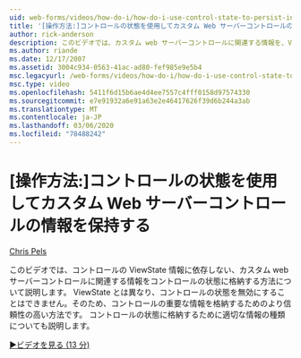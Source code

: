 ```yaml
---
uid: web-forms/videos/how-do-i/how-do-i-use-control-state-to-persist-information-for-a-custom-web-server-control
title: '[操作方法:]コントロールの状態を使用してカスタム Web サーバーコントロールの情報を永続化する |Microsoft Docs'
author: rick-anderson
description: このビデオでは、カスタム web サーバーコントロールに関連する情報を、ViewState に依存しないコントロールの状態に格納する方法について説明します。
ms.author: riande
ms.date: 12/17/2007
ms.assetid: 3004c934-0563-41ac-ad80-fef985e9e5b4
msc.legacyurl: /web-forms/videos/how-do-i/how-do-i-use-control-state-to-persist-information-for-a-custom-web-server-control
msc.type: video
ms.openlocfilehash: 5411f6d15b6ae4d4ee7557c4fff0158d97574330
ms.sourcegitcommit: e7e91932a6e91a63e2e46417626f39d6b244a3ab
ms.translationtype: MT
ms.contentlocale: ja-JP
ms.lasthandoff: 03/06/2020
ms.locfileid: "78488242"
---
```

# <a name="how-do-i-use-control-state-to-persist-information-for-a-custom-web-server-control"></a>[操作方法:]コントロールの状態を使用してカスタム Web サーバーコントロールの情報を保持する

[Chris Pels](https://twitter.com/chrispels)

このビデオでは、コントロールの ViewState 情報に依存しない、カスタム web サーバーコントロールに関連する情報をコントロールの状態に格納する方法について説明します。 ViewState とは異なり、コントロールの状態を無効にすることはできません。そのため、コントロールの重要な情報を格納するためのより信頼性の高い方法です。 コントロールの状態に格納するために適切な情報の種類についても説明します。

[&#9654;ビデオを見る (13 分)](https://channel9.msdn.com/Blogs/ASP-NET-Site-Videos/how-do-i-use-control-state-to-persist-information-for-a-custom-web-server-control)
